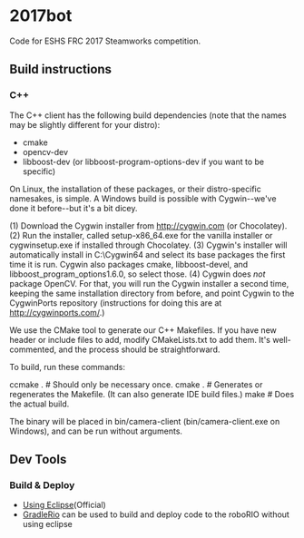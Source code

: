 # 2017bot
Code for ESHS FRC 2017 Steamworks competition.

## Build instructions
### C++

The C++ client has the following build dependencies (note that the names may
be slightly different for your distro):

* cmake
* opencv-dev
* libboost-dev (or libboost-program-options-dev if you want to be specific)

On Linux, the installation of these packages, or their distro-specific namesakes,
is simple.  A Windows build is possible with Cygwin--we've done it before--but
it's a bit dicey.

  (1) Download the Cygwin installer from http://cygwin.com (or Chocolatey).
  (2) Run the installer, called setup-x86_64.exe for the vanilla installer or
      cygwinsetup.exe if installed through Chocolatey.
  (3) Cygwin's installer will automatically install in C:\Cygwin64 and select
      its base packages the first time it is run.  Cygwin also packages cmake,
      libboost-devel, and libboost_program_options1.6.0, so select those.
  (4) Cygwin does _not_ package OpenCV.  For that, you will run the Cygwin
      installer a second time, keeping the same installation directory from
      before, and point Cygwin to the CygwinPorts repository (instructions for
      doing this are at http://cygwinports.com/.)

We use the CMake tool to generate our C++ Makefiles.  If you have new header
or include files to add, modify CMakeLists.txt to add them.  It's
well-commented, and the process should be straightforward.

To build, run these commands:

 ccmake .  # Should only be necessary once.
 cmake .   # Generates or regenerates the Makefile.  (It can also generate IDE build files.)
 make      # Does the actual build.

The binary will be placed in bin/camera-client (bin/camera-client.exe on
Windows), and can be run without arguments.

## Dev Tools
### Build & Deploy
* [Using Eclipse](http://wpilib.screenstepslive.com/s/4485/m/13809/l/242586-building-and-downloading-a-robot-project-to-the-roborio)(Official)
* [GradleRio](https://github.com/Open-RIO/GradleRIO) can be used to build and deploy code to the roboRIO without using eclipse
